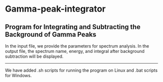 # Gamma-peak-integrator
Program for Integrating and Subtracting the Background of Gamma Peaks
---------------------------------------------------------

In the input file, we provide the parameters for spectrum analysis.
In the output file, the spectrum name, energy, and integral after background subtraction will be displayed.

---------------------------------------------------------

We have added .sh scripts for running the program on Linux and .bat scripts for Windows.

